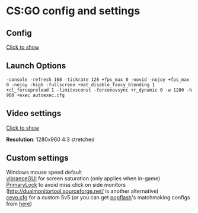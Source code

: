 # CS:GO config and settings

## Config
[Click to show](config.cfg)

## Launch Options
```
-console -refresh 168 -tickrate 128 +fps_max 0 -novid -nojoy +fps_max 0 -nojoy -high -fullscreen +mat_disable_fancy_blending 1 +cl_forcepreload 1 -limitvsconst -forcenovsync +r_dynamic 0 -w 1280 -h  960 +exec autoexec.cfg
```

## Video settings
[Click to show](video.txt)

**Resolution**: 1280x960 4:3 stretched

## Custom settings
Windows mouse speed default  
[vibranceGUI](https://vibrancegui.com/) for screen saturation (only applies when in-game)  
[PrimaryLock](https://steamcommunity.com/linkfilter/http://s382701517.online.de/apps/PrimaryLock.zip) to avoid miss click on side monitors (http://dualmonitortool.sourceforge.net/ is another alternative)  
[cevo.cfg](cevo.cfg) for a custom 5v5 (or you can get [popflash](https://popflash.site/)'s matchmaking configs from [here](https://github.com/PopFlash/config))